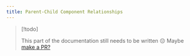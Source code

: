 ```yaml
---
title: Parent-Child Component Relationships
---
```


> [!todo]
>
> This part of the documentation still needs to be written 😔
> Maybe [make a PR?](https://google.com)

